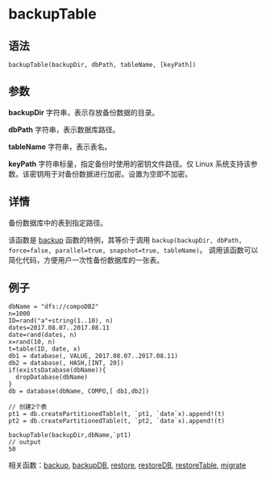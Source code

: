 # backupTable

## 语法

`backupTable(backupDir, dbPath, tableName, [keyPath])`

## 参数

**backupDir** 字符串，表示存放备份数据的目录。

**dbPath** 字符串，表示数据库路径。

**tableName** 字符串，表示表名。

**keyPath** 字符串标量，指定备份时使用的密钥文件路径。仅 Linux 系统支持该参数。该密钥用于对备份数据进行加密。设置为空即不加密。

## 详情

备份数据库中的表到指定路径。

该函数是 [backup](backup.md) 函数的特例，其等价于调用
`backup(backupDir, dbPath, force=false, parallel=true, snapshot=true,
tableName)`。 调用该函数可以简化代码，方便用户一次性备份数据库的一张表。

## 例子

```
dbName = "dfs://compoDB2"
n=1000
ID=rand("a"+string(1..10), n)
dates=2017.08.07..2017.08.11
date=rand(dates, n)
x=rand(10, n)
t=table(ID, date, x)
db1 = database(, VALUE, 2017.08.07..2017.08.11)
db2 = database(, HASH,[INT, 20])
if(existsDatabase(dbName)){
  dropDatabase(dbName)
}
db = database(dbName, COMPO,[ db1,db2])

// 创建2个表
pt1 = db.createPartitionedTable(t, `pt1, `date`x).append!(t)
pt2 = db.createPartitionedTable(t, `pt2, `date`x).append!(t)

backupTable(backupDir,dbName,`pt1)
// output
50
```

相关函数：[backup](backup.md), [backupDB](backupDB.md), [restore](../r/restore.md), [restoreDB](../r/restoreDB.md), [restoreTable](../r/restoreTable.md), [migrate](../m/migrate.md)

